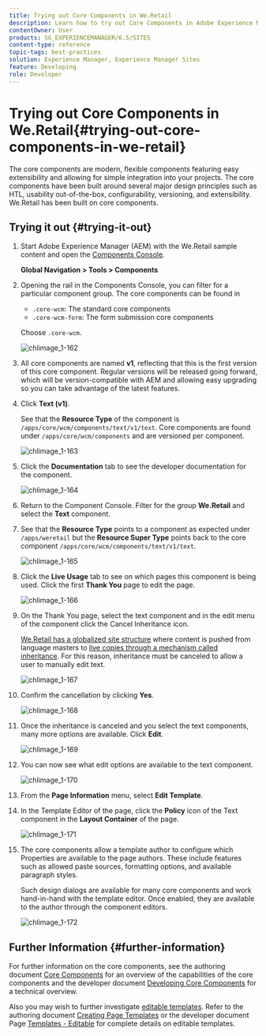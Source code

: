 ```yaml
---
title: Trying out Core Components in We.Retail
description: Learn how to try out Core Components in Adobe Experience Manager using We.Retail.
contentOwner: User
products: SG_EXPERIENCEMANAGER/6.5/SITES
content-type: reference
topic-tags: best-practices
solution: Experience Manager, Experience Manager Sites
feature: Developing
role: Developer
---
```

# Trying out Core Components in We.Retail{#trying-out-core-components-in-we-retail}

The core components are modern, flexible components featuring easy extensibility and allowing for simple integration into your projects. The core components have been built around several major design principles such as HTL, usability out-of-the-box, configurability, versioning, and extensibility. We.Retail has been built on core components.

## Trying it out {#trying-it-out}

1. Start Adobe Experience Manager (AEM) with the We.Retail sample content and open the [Components Console](/help/sites-authoring/default-components-console.md).

   **Global Navigation > Tools > Components**

1. Opening the rail in the Components Console, you can filter for a particular component group. The core components can be found in

    * `.core-wcm`: The standard core components
    * `.core-wcm-form`: The form submission core components

   Choose `.core-wcm`.

   ![chlimage_1-162](assets/chlimage_1-162.png)

1. All core components are named **v1**, reflecting that this is the first version of this core component. Regular versions will be released going forward, which will be version-compatible with AEM and allowing easy upgrading so you can take advantage of the latest features.
1. Click **Text (v1)**.

   See that the **Resource Type** of the component is `/apps/core/wcm/components/text/v1/text`. Core components are found under `/apps/core/wcm/components` and are versioned per component.

   ![chlimage_1-163](assets/chlimage_1-163.png)

1. Click the **Documentation** tab to see the developer documentation for the component.

   ![chlimage_1-164](assets/chlimage_1-164.png)

1. Return to the Component Console. Filter for the group **We.Retail** and select the **Text** component.
1. See that the **Resource Type** points to a component as expected under `/apps/weretail` but the **Resource Super Type** points back to the core component `/apps/core/wcm/components/text/v1/text`.

   ![chlimage_1-165](assets/chlimage_1-165.png)

1. Click the **Live Usage** tab to see on which pages this component is being used. Click the first **Thank You** page to edit the page.

   ![chlimage_1-166](assets/chlimage_1-166.png)

1. On the Thank You page, select the text component and in the edit menu of the component click the Cancel Inheritance icon.

   [We.Retail has a globalized site structure](/help/sites-developing/we-retail-globalized-site-structure.md) where content is pushed from language masters to [live copies through a mechanism called inheritance](/help/sites-administering/msm.md). For this reason, inheritance must be canceled to allow a user to manually edit text.

   ![chlimage_1-167](assets/chlimage_1-167.png)

1. Confirm the cancellation by clicking **Yes**.

   ![chlimage_1-168](assets/chlimage_1-168.png)

1. Once the inheritance is canceled and you select the text components, many more options are available. Click **Edit**.

   ![chlimage_1-169](assets/chlimage_1-169.png)

1. You can now see what edit options are available to the text component.

   ![chlimage_1-170](assets/chlimage_1-170.png)

1. From the **Page Information** menu, select **Edit Template**.
1. In the Template Editor of the page, click the **Policy** icon of the Text component in the **Layout Container** of the page.

   ![chlimage_1-171](assets/chlimage_1-171.png)

1. The core components allow a template author to configure which Properties are available to the page authors. These include features such as allowed paste sources, formatting options, and available paragraph styles.

   Such design dialogs are available for many core components and work hand-in-hand with the template editor. Once enabled, they are available to the author through the component editors.

   ![chlimage_1-172](assets/chlimage_1-172.png)

## Further Information {#further-information}

For further information on the core components, see the authoring document [Core Components](https://experienceleague.adobe.com/docs/experience-manager-core-components/using/introduction.html) for an overview of the capabilities of the core components and the developer document [Developing Core Components](https://experienceleague.adobe.com/docs/experience-manager-core-components/using/developing/overview.html) for a technical overview.

Also you may wish to further investigate [editable templates](/help/sites-developing/we-retail-editable-templates.md). Refer to the authoring document [Creating Page Templates](/help/sites-authoring/templates.md) or the developer document Page [Templates - Editable](/help/sites-developing/page-templates-editable.md) for complete details on editable templates.
